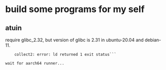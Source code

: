 
# build some programs for my self

## atuin
require glibc_2.32, but version of glibc is 2.31 in ubuntu-20.04 and debian-11.  
```/usr/bin/ld: /home/runner/work/...-cgu.00.rcgu.o: error adding symbols: file in wrong format
    collect2: error: ld returned 1 exit status```

wait for aarch64 runner...
